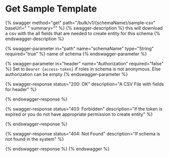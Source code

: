 # Get Sample Template



{% swagger method="get" path="/bulk/v1/{schemaName}/sample-csv" baseUrl=" " summary="" %}
{% swagger-description %}
this will download a csv with the all fields that are needed to create entity for this schema
{% endswagger-description %}

{% swagger-parameter in="path" name="schemaName" type="String" required="true" %}
name of schema
{% endswagger-parameter %}

{% swagger-parameter in="header" name="Authorization" required="false" %}
Set to `Bearer {access-token}` if roles in schema is not anonymous. Else authorization can be empty
{% endswagger-parameter %}

{% swagger-response status="200: OK" description="A CSV File with fields for header" %}

{% endswagger-response %}

{% swagger-response status="403: Forbidden" description="if the token is expired or you do not have appropriate permission to create entity" %}

{% endswagger-response %}

{% swagger-response status="404: Not Found" description="If schema is not found in the system" %}

{% endswagger-response %}
{% endswagger %}

